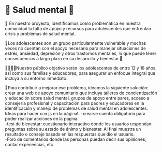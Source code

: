 # 🧠 Salud mental 🧠

📝 En nuestro proyecto, identificamos como problemática en nuestra comunidad la falta de apoyo y recursos para adolescentes que enfrentan crisis y problemas de salud mental.

👀Los adolescentes son un grupo particularmente vulnerable y muchas veces no cuentan con el apoyo necesario para manejar situaciones de estrés, ansiedad, depresión y otros trastornos mentales, lo que puede tener consecuencias a largo plazo en su desarrollo y bienestar.👀

👩‍🦰🧑‍🦰Nuestro público objetivo serán los adolescentes de entre 12 y 18 años, así como sus familias y educadores, para asegurar un enfoque integral que incluya a su entorno inmediato.

📲Para contribuir a mejorar ese problema, ideamos la siguiente solución: crear una web de apoyo comunitario que incluya talleres de concientización y educación sobre salud mental, grupos de apoyo entre pares, acceso a consejería profesional y capacitación para padres y educadores en la identificación y manejo de problemas de salud mental en adolescentes.
Ideas para hacer con js en la página!: 
-crearse cuenta obligatorio para poder realizar acciones en la pagina                                                          
-test de bienestar: cuestionario interactivo donde los usuarios respondan preguntas sobre su estado de ánimo y bienestar. Al final muestra un resultado o consejo basado en las respuestas que dio el usuario.                   
-Foro de comentarios donde las personas puedan decir sus opiniones, contar experiencias, etc.
